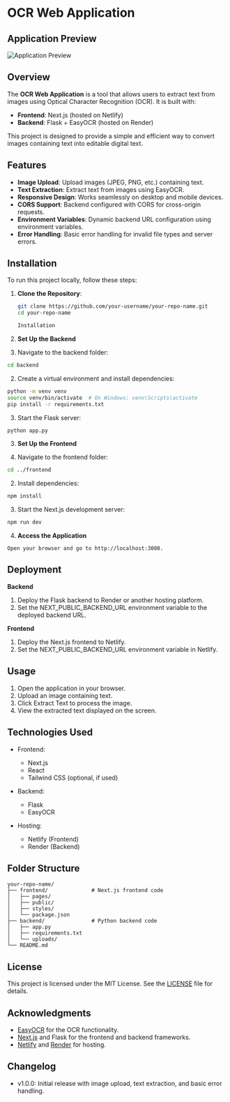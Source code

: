 # OCR Web Application

## Application Preview

![Application Preview](https://github.com/user-attachments/assets/c1a9af86-6f1c-4fff-8707-38f29a984387)

## Overview

The **OCR Web Application** is a tool that allows users to extract text from images using Optical Character Recognition (OCR). It is built with:

- **Frontend**: Next.js (hosted on Netlify)
- **Backend**: Flask + EasyOCR (hosted on Render)

This project is designed to provide a simple and efficient way to convert images containing text into editable digital text.

## Features

- **Image Upload**: Upload images (JPEG, PNG, etc.) containing text.
- **Text Extraction**: Extract text from images using EasyOCR.
- **Responsive Design**: Works seamlessly on desktop and mobile devices.
- **CORS Support**: Backend configured with CORS for cross-origin requests.
- **Environment Variables**: Dynamic backend URL configuration using environment variables.
- **Error Handling**: Basic error handling for invalid file types and server errors.

## Installation

To run this project locally, follow these steps:

1. **Clone the Repository**:
   ```bash
   git clone https://github.com/your-username/your-repo-name.git
   cd your-repo-name

   Installation

2. **Set Up the Backend**
   
1. Navigate to the backend folder:
```bash
cd backend
```

2. Create a virtual environment and install dependencies:

```bash
python -m venv venv
source venv/bin/activate  # On Windows: venv\Scripts\activate
pip install -r requirements.txt
```

3. Start the Flask server:

```bash
python app.py
```

3. **Set Up the Frontend**
   
1. Navigate to the frontend folder:

```bash
cd ../frontend
```

2. Install dependencies:

```bash
npm install
```

3. Start the Next.js development server:

```bash
npm run dev
```

4. **Access the Application**
```   
Open your browser and go to http://localhost:3000.
```

## Deployment

**Backend**

1. Deploy the Flask backend to Render or another hosting platform.
2. Set the NEXT_PUBLIC_BACKEND_URL environment variable to the deployed backend URL.

**Frontend**

1. Deploy the Next.js frontend to Netlify.
2. Set the NEXT_PUBLIC_BACKEND_URL environment variable in Netlify.

## Usage

1. Open the application in your browser.
2. Upload an image containing text.
3. Click Extract Text to process the image.
4. View the extracted text displayed on the screen.

## Technologies Used

* Frontend:

    * Next.js
    * React
    * Tailwind CSS (optional, if used)

* Backend:

    * Flask
    * EasyOCR

* Hosting:

    * Netlify (Frontend)
    * Render (Backend)

## Folder Structure

```
your-repo-name/
├── frontend/              # Next.js frontend code
│   ├── pages/
│   ├── public/
│   ├── styles/
│   └── package.json
├── backend/               # Python backend code
│   ├── app.py
│   ├── requirements.txt
│   └── uploads/
└── README.md
```

## License
This project is licensed under the MIT License. See the [LICENSE](LICENSE.md) file for details.

## Acknowledgments

* [EasyOCR](https://www.jaided.ai/easyocr/) for the OCR functionality.
* [Next.js](https://nextjs.org/) and Flask for the frontend and backend frameworks.
* [Netlify](https://www.netlify.com/) and [Render](https://render.com/) for hosting.

## Changelog

* v1.0.0: Initial release with image upload, text extraction, and basic error handling.

